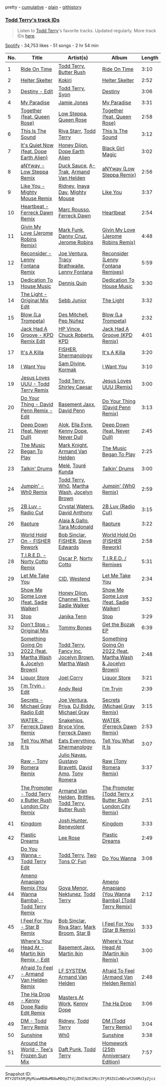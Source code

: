 pretty - [cumulative](/playlists/cumulative/37i9dQZF1DX7N1p58R7iUl.md) - [plain](/playlists/plain/37i9dQZF1DX7N1p58R7iUl) - [githistory](https://github.githistory.xyz/mackorone/spotify-playlist-archive/blob/main/playlists/plain/37i9dQZF1DX7N1p58R7iUl)

### [Todd Terry's track IDs](https://open.spotify.com/playlist/37i9dQZF1DX7N1p58R7iUl)

> Listen to <a href="spotify:artist:3dE92yGWcrboP1kC5SWyqu">Todd Terry</a>'s favorite tracks\. Updated regularly\. More track IDs <a href="spotify:genre:track\_id">here</a>.

[Spotify](https://open.spotify.com/user/spotify) - 34,753 likes - 51 songs - 2 hr 54 min

| No. | Title | Artist(s) | Album | Length |
|---|---|---|---|---|
| 1 | [Ride On Time](https://open.spotify.com/track/2J7Dtaz1NYcUBbAmpUzRmw) | [Todd Terry](https://open.spotify.com/artist/3dE92yGWcrboP1kC5SWyqu), [Butter Rush](https://open.spotify.com/artist/4qfT9FLvhtokwy0BGlEVQo) | [Ride On Time](https://open.spotify.com/album/1RHP9bd0aTz8ifGKNPXxVB) | 3:10 |
| 2 | [Helter Skelter](https://open.spotify.com/track/6c47kb1UyEDDK6r3EJu1Dj) | [Kokiri](https://open.spotify.com/artist/1owCC0eLSdPUND3qAAFEmv) | [Helter Skelter](https://open.spotify.com/album/5SimEb9VfV4K7GmeeLogha) | 2:52 |
| 3 | [Destiny \- Edit](https://open.spotify.com/track/4PxfR1xnB96InxTHZKxL0v) | [Todd Terry](https://open.spotify.com/artist/3dE92yGWcrboP1kC5SWyqu), [Syon](https://open.spotify.com/artist/7eKtGS8Huzy0vi0KVmNfqE) | [Destiny](https://open.spotify.com/album/3vlnDdcS7NxDYFu6eTQvEm) | 3:06 |
| 4 | [My Paradise](https://open.spotify.com/track/5erkBzi1uzfVzRotIEDevu) | [Jamie Jones](https://open.spotify.com/artist/4admDxmnri5Zco0xYrJ0ji) | [My Paradise](https://open.spotify.com/album/1dM4NGu8XRvlZx5CtXM8J2) | 3:31 |
| 5 | [Together \(feat\. Queen Rose\)](https://open.spotify.com/track/5tbKjkHYB93WVpFDt5dqSV) | [Low Steppa](https://open.spotify.com/artist/5OImcY3khBn9UFjzgaapob), [Queen Rose](https://open.spotify.com/artist/4ffLGz2xBwZ8DELkCT0T4h) | [Together \(feat\. Queen Rose\)](https://open.spotify.com/album/0ia7cq8ciRruXW7meKRkKn) | 2:58 |
| 6 | [This Is The Sound](https://open.spotify.com/track/7L6ZDYK13nVfc6j3QlKNJj) | [Riva Starr](https://open.spotify.com/artist/1TRFAJu3Cw64APToZaGk9D), [Todd Terry](https://open.spotify.com/artist/3dE92yGWcrboP1kC5SWyqu) | [This Is The Sound](https://open.spotify.com/album/5UrapwkD5cCjELtr6hcr3u) | 3:12 |
| 7 | [It's Quiet Now \(feat\. Dope Earth Alien\)](https://open.spotify.com/track/1mpD4bXO4r3xilu12Kaf5Q) | [Honey Dijon](https://open.spotify.com/artist/0XfQBWgzisaS9ltDV9bXAS), [Dope Earth Alien](https://open.spotify.com/artist/2wajUFt1bQDrz8A73tQrkN) | [Black Girl Magic](https://open.spotify.com/album/27hbmfsdUp1BKsCu2N4AFN) | 3:02 |
| 8 | [aNYway \- Low Steppa Remix](https://open.spotify.com/track/3qKbs9vzwwsf0AoFLtISzd) | [Duck Sauce](https://open.spotify.com/artist/0q8J3Yj810t5cpAYEJ7gxt), [A\-Trak](https://open.spotify.com/artist/3TaUSUXn41GixL7zbvrIDt), [Armand Van Helden](https://open.spotify.com/artist/3cQA9WH8liZfeja1DxcDYE) | [aNYway \(Low Steppa Remix\)](https://open.spotify.com/album/0w9AB0Qzr6QqyiC10o5g4I) | 2:56 |
| 9 | [Like You \- Mighty Mouse Remix](https://open.spotify.com/track/6hw1qavyBjne9NjGHYCJ7F) | [Ridney](https://open.spotify.com/artist/5UmoeWk7RM3v9w1DUL4XUD), [Inaya Day](https://open.spotify.com/artist/0Uh7PxwmTPlbP3TbwBG41h), [Mighty Mouse](https://open.spotify.com/artist/7L2YO3SQWLLDsYkpv0Ju4K) | [Like You](https://open.spotify.com/album/5r8caCRAl9fjuyiBwNR45H) | 3:37 |
| 10 | [Heartbeat \- Ferreck Dawn Remix](https://open.spotify.com/track/4mSTPmCqktzNRnAx3BDODE) | [Marc Rousso](https://open.spotify.com/artist/5f04rilC9gS34hBTw1bYXm), [Ferreck Dawn](https://open.spotify.com/artist/3cnAJv9gydgm52KFIsdvO8) | [Heartbeat](https://open.spotify.com/album/2ZiddAyxM98xMHCu5pwuR5) | 2:54 |
| 11 | [Givin My Love \(Jerome Robins Remix\)](https://open.spotify.com/track/0U3WJYeVdygyFgojRaBVNB) | [Mark Funk](https://open.spotify.com/artist/5zpDNufpzh8Hy6e1bQCABs), [Danny Cruz](https://open.spotify.com/artist/4BHDajMTeCvfxfoRBU8Qc3), [Jerome Robins](https://open.spotify.com/artist/56Ci0Hx4pIlkTsNVhI3EQW) | [Givin My Love \(Jerome Robins Remix\)](https://open.spotify.com/album/3YCJGM6ZdvDREFhxjlQwec) | 4:48 |
| 12 | [Reconsider \- Lenny Fontana Remix](https://open.spotify.com/track/4qNmI4330zwjX06ajEe4Ve) | [Joe Ventura](https://open.spotify.com/artist/38B08MDKPMbi7CvO2pTfSs), [Tracy Brathwaite](https://open.spotify.com/artist/4PqccCa28Zne4JWdXdDasJ), [Lenny Fontana](https://open.spotify.com/artist/521nTtJSsyAThC14TGE1DF) | [Reconsider \(Lenny Fontana Remixes\)](https://open.spotify.com/album/6SWT8jxhFnYnHc3Zjk8JMJ) | 5:59 |
| 13 | [Dedication To House Music](https://open.spotify.com/track/6eIY3ybQkIOddP1dxDLB3W) | [Dennis Quin](https://open.spotify.com/artist/1iaGffGcjxdzSFkwfCN2Ul) | [Dedication To House Music](https://open.spotify.com/album/1FV1kXqforekpg0HlDZOWl) | 3:30 |
| 14 | [The Light \- Original Mix Edit](https://open.spotify.com/track/1qXVkQA3HpbeJZmCSvDj7U) | [Sebb Junior](https://open.spotify.com/artist/0oP6v3SuOC5jPc5pGUQdsD) | [The Light](https://open.spotify.com/album/4oZh5Wife6Y8VdEqJRih1Q) | 3:32 |
| 15 | [Blow \(La Trompeta\)](https://open.spotify.com/track/2NZgoxwBK0Y2h2BDCnGXYq) | [Des Mitchell](https://open.spotify.com/artist/1Ci0pmKPsnRWghRT7aPnmk), [Pep Núñez](https://open.spotify.com/artist/77nsPdheTRg0Abvk23l3yb) | [Blow \(La Trompeta\)](https://open.spotify.com/album/6IwrSyiDnALzOXDY53gq5P) | 2:32 |
| 16 | [Jack Had A Groove \- KPD Remix Edit](https://open.spotify.com/track/5dSOo8GadGa5W501o0ZuEH) | [HP Vince](https://open.spotify.com/artist/08Lep2BacHxwwnUaaiXvlW), [Chuck Roberts](https://open.spotify.com/artist/239FYJjvsOE1bGL58BSVgu), [KPD](https://open.spotify.com/artist/0hfAYH44GGDMvBJ4uGp4u0) | [Jack Had A Groove \(KPD Remix\)](https://open.spotify.com/album/4k3BRM4j0YPtzpb2NfChfa) | 4:01 |
| 17 | [It's A Killa](https://open.spotify.com/track/2cAYjs1WvosMFadzTDmmzD) | [FISHER](https://open.spotify.com/artist/1VJ0briNOlXRtJUAzoUJdt), [Shermanology](https://open.spotify.com/artist/4Siyzg8kWayQfPQsPSl6JI) | [It's A Killa](https://open.spotify.com/album/1ogCIMBO0ju1EP18pir9Tt) | 3:20 |
| 18 | [I Want You](https://open.spotify.com/track/46o37mw0hTaSuotnesuHEZ) | [Sam Divine](https://open.spotify.com/artist/029RjYsk0DU8LKC92sUyXZ), [Kormak](https://open.spotify.com/artist/2bPjd3e5EW7GfP6shz0Py5) | [I Want You](https://open.spotify.com/album/6YYs7KryciKYMMUWNKQbxw) | 3:10 |
| 19 | [Jesus Loves UUU \- Todd Terry Remix](https://open.spotify.com/track/1R9aKXQyY6t9jv4iH0Nxzc) | [Todd Terry](https://open.spotify.com/artist/3dE92yGWcrboP1kC5SWyqu), [Shirley Caesar](https://open.spotify.com/artist/5hrUVXJsPParZB87QtAz1R) | [Jesus Loves UUU \(Remix\)](https://open.spotify.com/album/4NKziaZkhdMEdcyjg0fFXa) | 3:00 |
| 20 | [Do Your Thing \- David Penn Remix \- Edit](https://open.spotify.com/track/6FR8dGMvntVCsYBFd1DCMt) | [Basement Jaxx](https://open.spotify.com/artist/4YrKBkKSVeqDamzBPWVnSJ), [David Penn](https://open.spotify.com/artist/5kA0fIY29Fnfu4U2I2xvki) | [Do Your Thing \(David Penn Remix\)](https://open.spotify.com/album/4p0tlpETPtBRDVzA2KYnIO) | 3:13 |
| 21 | [Deep Down \(feat\. Never Dull\)](https://open.spotify.com/track/7MIhUdNJtaOnDmC5nBC1fb) | [Alok](https://open.spotify.com/artist/0NGAZxHanS9e0iNHpR8f2W), [Ella Eyre](https://open.spotify.com/artist/66TrUkUZ3RM29dqeDQRgyA), [Kenny Dope](https://open.spotify.com/artist/1TrfxjXu8quyDw05p2bacX), [Never Dull](https://open.spotify.com/artist/2u3rmzZC0psTER2sDfUebm) | [Deep Down \(feat\. Never Dull\)](https://open.spotify.com/album/3KpxpdySrMR2S7noneu1bI) | 2:45 |
| 22 | [The Music Began To Play](https://open.spotify.com/track/5jOhS3S7vTj9yQ4UmEk8qj) | [Mark Knight](https://open.spotify.com/artist/3h11MHQeCrcsUgRRijI1zL), [Armand Van Helden](https://open.spotify.com/artist/3cQA9WH8liZfeja1DxcDYE) | [The Music Began To Play](https://open.spotify.com/album/1RPFQ2LTLiHL7hxRwL8RZc) | 2:25 |
| 23 | [Talkin' Drums](https://open.spotify.com/track/5qJm4xvRCOQ1zedunDnndW) | [Melé](https://open.spotify.com/artist/6EZO7Baz0SIFskWTO1GHqX), [Touré Kunda](https://open.spotify.com/artist/76ynyZUsg0vGxiQSWvQx5f) | [Talkin' Drums](https://open.spotify.com/album/5k6TCxCvcSpWdBpEoXBa2W) | 3:00 |
| 24 | [Jumpin' \- Wh0 Remix](https://open.spotify.com/track/3aSM13jZZAdcS3YUXQLQNB) | [Todd Terry](https://open.spotify.com/artist/3dE92yGWcrboP1kC5SWyqu), [Wh0](https://open.spotify.com/artist/132Hhe61bhvXtkygENHZHA), [Martha Wash](https://open.spotify.com/artist/7htVGwGw3uAa7Axft4MTnx), [Jocelyn Brown](https://open.spotify.com/artist/2ga5ADaBpljQ3YrCh99ZMq) | [Jumpin' \(Wh0 Remix\)](https://open.spotify.com/album/7uKSiaw9KnP0eOthc37p5P) | 2:59 |
| 25 | [2B Luv \- Radio Cut](https://open.spotify.com/track/21Bo41Av2t2PBm9LxAcFD4) | [Crystal Waters](https://open.spotify.com/artist/2sd9Q3r0Jhqpe3w9WVuG43), [David Anthony](https://open.spotify.com/artist/75frj8UB2JwByVGCHxGbpy) | [2B Luv \(Radio Cut\)](https://open.spotify.com/album/3uD29aAjW4mA5IGa7FMfTZ) | 3:15 |
| 26 | [Rapture](https://open.spotify.com/track/0yUfmAvQfuz3AjmFeswdaa) | [Alaia & Gallo](https://open.spotify.com/artist/0VN7mz2rIvpw0FOvZV6p25), [Tara Mcdonald](https://open.spotify.com/artist/2yWER4vAftcZCFPc7ednct) | [Rapture](https://open.spotify.com/album/6l1j9Sn9vTVLLuFp0cTGr6) | 3:22 |
| 27 | [World Hold On \- FISHER Rework](https://open.spotify.com/track/2YDOjCfkGciEXxSutB6LJR) | [Bob Sinclar](https://open.spotify.com/artist/5YFS41yoX0YuFY39fq21oN), [FISHER](https://open.spotify.com/artist/1VJ0briNOlXRtJUAzoUJdt), [Steve Edwards](https://open.spotify.com/artist/2SwhNukah1MYpLR594PnuC) | [World Hold On \(FISHER Rework\)](https://open.spotify.com/album/4Z6joMam5q6D8khEfuaCWD) | 2:58 |
| 28 | [T.I.R.E.D\. \- Norty Cotto Remix](https://open.spotify.com/track/2GUxJV3Q1Mw1KrX4wNDM3G) | [Oscar P](https://open.spotify.com/artist/0xTeZAfTc5DpUeLXw0SBlN), [Norty Cotto](https://open.spotify.com/artist/1R1lhAs1qcIHvzgxu5F7W5) | [T.I.R.E.D\. / Remixes](https://open.spotify.com/album/1gnSB28Yq0ykJBljugMTah) | 5:31 |
| 29 | [Let Me Take You](https://open.spotify.com/track/0q6ty9Ga2ebtTKa2C74jrC) | [CID](https://open.spotify.com/artist/4FCzCS0KEgb0rgySWINItO), [Westend](https://open.spotify.com/artist/4epc3Bd0DOBA0kDywkRAsu) | [Let Me Take You](https://open.spotify.com/album/6EQI68ufxLsZ4cTlhtcr3F) | 2:34 |
| 30 | [Show Me Some Love \(feat\. Sadie Walker\)](https://open.spotify.com/track/4qUx0Q2kGLwjkweKThS3rj) | [Honey Dijon](https://open.spotify.com/artist/0XfQBWgzisaS9ltDV9bXAS), [Channel Tres](https://open.spotify.com/artist/4cUkGQyhLFqKHBtL58HYVp), [Sadie Walker](https://open.spotify.com/artist/0clxMTSb1Z3gtdx4A1SRwV) | [Show Me Some Love \(feat\. Sadie Walker\)](https://open.spotify.com/album/2eWGZxSgyBoixLT4t76AXI) | 3:52 |
| 31 | [Stop](https://open.spotify.com/track/1sTQ6oXGxN3QYwF8lJ3OR9) | [Janika Tenn](https://open.spotify.com/artist/5JJ2mNTKFgulclDJxMIyOC) | [Stop](https://open.spotify.com/album/0rwb1HPbsn11yga6mEpbuj) | 3:29 |
| 32 | [Don't Stop \- Original Mix](https://open.spotify.com/track/5MGZOF0M788PsrNi8rlW6e) | [Tommy Bones](https://open.spotify.com/artist/7gmlTK95MbVhngtNsVDmjk) | [Get the Bozak EP](https://open.spotify.com/album/5ZmDe3p7KICiWvRJ4THpZ2) | 6:39 |
| 33 | [Something Going On 2022 \(feat\. Martha Wash & Jocelyn Brown\)](https://open.spotify.com/track/5bExqqlQbWM7LWeOK1ZzCR) | [Todd Terry](https://open.spotify.com/artist/3dE92yGWcrboP1kC5SWyqu), [Fancy Inc](https://open.spotify.com/artist/4Eoddnw0pOewmCHQYofuwh), [Jocelyn Brown](https://open.spotify.com/artist/2ga5ADaBpljQ3YrCh99ZMq), [Martha Wash](https://open.spotify.com/artist/7htVGwGw3uAa7Axft4MTnx) | [Something Going On 2022 \(feat\. Martha Wash & Jocelyn Brown\)](https://open.spotify.com/album/7Lqi1L3oTGhnHlwDhVgZmh) | 2:48 |
| 34 | [Liquor Store](https://open.spotify.com/track/3aLsMcZZTLgQqjpWgeWMMM) | [Joel Corry](https://open.spotify.com/artist/6DgP9otnZw5z6daOntINxp) | [Liquor Store](https://open.spotify.com/album/4FgvuityoVGuhA5dYXQtIF) | 3:21 |
| 35 | [I'm Tryin \- Edit](https://open.spotify.com/track/3UANIpN8sIOQg4PpuwnUWM) | [Andy Reid](https://open.spotify.com/artist/5znh0xqBQcvTfJVtget9Ca) | [I'm Tryin](https://open.spotify.com/album/4watyCJtbjDg55FuOb0CUx) | 2:39 |
| 36 | [Secrets \- Michael Gray Radio Edit](https://open.spotify.com/track/7LQGv159M1rOGJuAkmuJUe) | [Joe Ventura](https://open.spotify.com/artist/38B08MDKPMbi7CvO2pTfSs), [Priya](https://open.spotify.com/artist/65s1TxMgHVnqa9e3Bmp527), [DJ Biddy](https://open.spotify.com/artist/3IVh66ACiv0z4IYFRkub2Z), [Michael Gray](https://open.spotify.com/artist/2aM5jpQ0WTcQDeHsil8Ihz) | [Secrets \(Michael Gray Remix\)](https://open.spotify.com/album/5GBheMo5Ry9vc3TjCUXb9O) | 3:15 |
| 37 | [WATER\. \- Ferreck Dawn Remix](https://open.spotify.com/track/2vy8MQuX2X7sxrPIl5h8pb) | [Snakehips](https://open.spotify.com/artist/2FwJwEswyIUAljqgjNSHgP), [Bryce Vine](https://open.spotify.com/artist/1ShZZUjkbXCjhwrb18BA8I), [Ferreck Dawn](https://open.spotify.com/artist/3cnAJv9gydgm52KFIsdvO8) | [WATER\. \(Ferreck Dawn Remix\)](https://open.spotify.com/album/5AIA5TLGbOAzkwydu4qQAL) | 2:53 |
| 38 | [Tell You What It Is](https://open.spotify.com/track/6FqWqZZAV6bq2iE5dTgDNc) | [Eats Everything](https://open.spotify.com/artist/4W991QdgKWX4TO864ypInA), [Shermanology](https://open.spotify.com/artist/4Siyzg8kWayQfPQsPSl6JI) | [Tell You What It Is](https://open.spotify.com/album/6DSU3tmrRd6nymUrEaapbu) | 3:07 |
| 39 | [Raw \- Tony Romera Remix](https://open.spotify.com/track/7lxbCUxQXJRkPQ1eErYZd3) | [Julio Navas](https://open.spotify.com/artist/1xTuChuImQkqK7A0aGaZqr), [Gustavo Bravetti](https://open.spotify.com/artist/3COgt6jQqmGpT8vM79C7R9), [David Amo](https://open.spotify.com/artist/6hnD17Gw6ohwryCf3D2AwD), [Tony Romera](https://open.spotify.com/artist/7GQsOji7pfixzkLt63awo5) | [Raw \(Tony Romera Remix\)](https://open.spotify.com/album/05RVsgf3zkK6pcTHFmoNkZ) | 3:37 |
| 40 | [The Promoter \- Todd Terry x Butter Rush London City Remix](https://open.spotify.com/track/361Qc0JOyii2HViItitrfV) | [Armand Van Helden](https://open.spotify.com/artist/3cQA9WH8liZfeja1DxcDYE), [Brittles](https://open.spotify.com/artist/4AatAhtKlfnbdMwlxdTwwr), [Todd Terry](https://open.spotify.com/artist/3dE92yGWcrboP1kC5SWyqu), [Butter Rush](https://open.spotify.com/artist/4qfT9FLvhtokwy0BGlEVQo) | [The Promoter \(Todd Terry x Butter Rush London City Remix\)](https://open.spotify.com/album/0s7eIaqf6FPFOSRqUDOxo5) | 2:51 |
| 41 | [Kingdom](https://open.spotify.com/track/2709NM7t2TdorLimyL6xuK) | [Josh Hunter](https://open.spotify.com/artist/3DWpDqNBdUvlSfzRk27N4z), [Benevolent](https://open.spotify.com/artist/5wuGLHfb2t7AIIg5AgEMDZ) | [Kingdom](https://open.spotify.com/album/1txWBTafs9tTXwPuqNgzR7) | 3:33 |
| 42 | [Plastic Dreams](https://open.spotify.com/track/6HxENymRCfwja1kBkOXX3O) | [Lee Rose](https://open.spotify.com/artist/5FZOzKA9SKFpG3TsmkkOvi) | [Plastic Dreams](https://open.spotify.com/album/1lTWK9fiwylViDiz58sxAt) | 2:49 |
| 43 | [Do You Wanna \- Todd Terry Edit](https://open.spotify.com/track/6AYViErygTFqL0xt5PUkCn) | [Todd Terry](https://open.spotify.com/artist/3dE92yGWcrboP1kC5SWyqu), [Two Tons O' Fun](https://open.spotify.com/artist/3PCgPbv5fHI2KvXHCkAkCi) | [Do You Wanna](https://open.spotify.com/album/5m8MQBy8WpgEgJdDD29C77) | 3:08 |
| 44 | [Ameno Amapiano Remix \(You Wanna Bamba\) \- Todd Terry Remix](https://open.spotify.com/track/0Yx4DyxRnhoXdEQcSbn0CD) | [Goya Menor](https://open.spotify.com/artist/4TWOviIGJMWH79dyovGkaX), [Nektunez](https://open.spotify.com/artist/4n7aqhk0RIdeWKkBxvhN72), [Todd Terry](https://open.spotify.com/artist/3dE92yGWcrboP1kC5SWyqu) | [Ameno Amapiano \(You Wanna Bamba\) \[Todd Terry Remix\]](https://open.spotify.com/album/1p8WJo98RIGtAVRIFrXFsh) | 2:12 |
| 45 | [I Feel For You \- Star B Remix](https://open.spotify.com/track/3IeCTI1sPQKF0fXUzMFGmH) | [Bob Sinclar](https://open.spotify.com/artist/5YFS41yoX0YuFY39fq21oN), [Riva Starr](https://open.spotify.com/artist/1TRFAJu3Cw64APToZaGk9D), [Mark Broom](https://open.spotify.com/artist/56HBXB2JoYhf04oMeko90l), [Star B](https://open.spotify.com/artist/6VsJbZqteZahl2iEzvnClt) | [I Feel For You \(Star B Remix\)](https://open.spotify.com/album/5f75iR1LqLFO3bo26aQDrv) | 3:33 |
| 46 | [Where's Your Head At \- Martin Ikin Remix \- Edit](https://open.spotify.com/track/0EUgguVSAZFdHY8RSVCBUJ) | [Basement Jaxx](https://open.spotify.com/artist/4YrKBkKSVeqDamzBPWVnSJ), [Martin Ikin](https://open.spotify.com/artist/7DhdJhd6DrxeJlUajwttd1) | [Where's Your Head At \(Martin Ikin Remix\)](https://open.spotify.com/album/29ZUj3UKLquWqyoo1VeVxn) | 3:00 |
| 47 | [Afraid To Feel \- Armand Van Helden Remix](https://open.spotify.com/track/51OxloIr20otj9jvjONlkJ) | [LF SYSTEM](https://open.spotify.com/artist/0HxX6imltnNXJyQhu4nsiO), [Armand Van Helden](https://open.spotify.com/artist/3cQA9WH8liZfeja1DxcDYE) | [Afraid To Feel \(Armand Van Helden Remix\)](https://open.spotify.com/album/4wIlOkCPdKA3cvop15xw07) | 2:48 |
| 48 | [The Ha Drop \- Kenny Dope Radio Edit Remix](https://open.spotify.com/track/7w9KEKKHVkoKPLdMxkmRWe) | [Masters At Work](https://open.spotify.com/artist/5Fkj0k7EPUhIsESSIEA9f1), [Kenny Dope](https://open.spotify.com/artist/1TrfxjXu8quyDw05p2bacX) | [The Ha Drop](https://open.spotify.com/album/3qPrBjZpbKoRtTLFgB2U64) | 3:06 |
| 49 | [DM \- Todd Terry Remix](https://open.spotify.com/track/0omFZoHt6VMhLOynblNmn1) | [Ridney](https://open.spotify.com/artist/5UmoeWk7RM3v9w1DUL4XUD), [Todd Terry](https://open.spotify.com/artist/3dE92yGWcrboP1kC5SWyqu) | [DM \(Todd Terry Remix\)](https://open.spotify.com/album/3TqsYRWpK1BM6O5QBEl6qh) | 3:04 |
| 50 | [Sunshine](https://open.spotify.com/track/08hSsSeBxyyri4j8cQxXm4) | [Wh0](https://open.spotify.com/artist/132Hhe61bhvXtkygENHZHA) | [Sunshine](https://open.spotify.com/album/76bUUVdpVkQIrJif3PQYx2) | 3:38 |
| 51 | [Around the World \- Tee's Frozen Sun Mix](https://open.spotify.com/track/4W10VdilnHOyPs0Z2bk0Ok) | [Daft Punk](https://open.spotify.com/artist/4tZwfgrHOc3mvqYlEYSvVi), [Todd Terry](https://open.spotify.com/artist/3dE92yGWcrboP1kC5SWyqu) | [Homework \(25th Anniversary Edition\)](https://open.spotify.com/album/6JRaPcrT3cMBEmkgSqEPhI) | 7:57 |

Snapshot ID: `MTY2OTk5MjMyMiwwMDAwMDAwMDQyZTdjZDdlNzE2Mzc3YjM3ZGIxNDcwY2U4MzIyZjcz`
